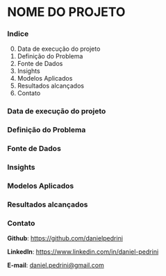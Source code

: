 
# NOME DO PROJETO

### Indice
0. Data de execução do projeto
1. Definição do Problema
2. Fonte de Dados
3. Insights
4. Modelos Aplicados
5. Resultados alcançados
6. Contato

### Data de execução do projeto

### Definição do Problema

### Fonte de Dados

### Insights

### Modelos Aplicados

### Resultados alcançados

### Contato
**Github**: https://github.com/danielpedrini

**LinkedIn**: https://www.linkedin.com/in/daniel-pedrini

**E-mail**: daniel.pedrini@gmail.com